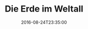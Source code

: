 ---
date: '2016-08-24T23:35:00'
talk_date: '1989-10-13T19:30:00'
talk_speakers:
  speaker1:
    name: Thomas Maleika, Hargesheim
title: Die Erde im Weltall
---